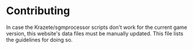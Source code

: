 # Contributing

In case the Krazete/sgmprocessor scripts don't work for the current game version, this website's data files must be manually updated.
This file lists the guidelines for doing so.
